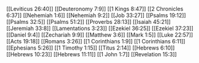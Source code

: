 [[Leviticus 26:40]]
[[Deuteronomy 7:9]]
[[1 Kings 8:47]]
[[2 Chronicles 6:37]]
[[Nehemiah 1:6]]
[[Nehemiah 9:2]]
[[Job 33:27]]
[[Psalms 19:12]]
[[Psalms 32:5]]
[[Psalms 51:2]]
[[Proverbs 28:13]]
[[Isaiah 45:21]]
[[Jeremiah 33:8]]
[[Lamentations 3:23]]
[[Ezekiel 36:25]]
[[Ezekiel 37:23]]
[[Daniel 9:4]]
[[Zechariah 9:9]]
[[Matthew 3:6]]
[[Mark 1:5]]
[[Luke 22:57]]
[[Acts 19:18]]
[[Romans 3:26]]
[[1 Corinthians 1:9]]
[[1 Corinthians 6:11]]
[[Ephesians 5:26]]
[[1 Timothy 1:15]]
[[Titus 2:14]]
[[Hebrews 6:10]]
[[Hebrews 10:23]]
[[Hebrews 11:11]]
[[1 John 1:7]]
[[Revelation 15:3]]
